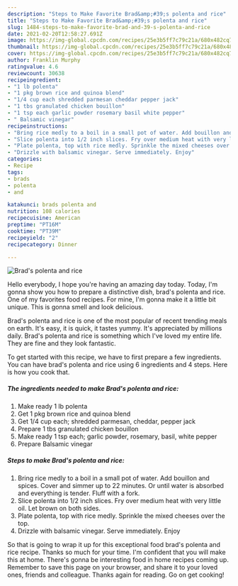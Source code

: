 ```yaml
---
description: "Steps to Make Favorite Brad&amp;#39;s polenta and rice"
title: "Steps to Make Favorite Brad&amp;#39;s polenta and rice"
slug: 1484-steps-to-make-favorite-brad-and-39-s-polenta-and-rice
date: 2021-02-20T12:58:27.691Z
image: https://img-global.cpcdn.com/recipes/25e3b5ff7c79c21a/680x482cq70/brads-polenta-and-rice-recipe-main-photo.jpg
thumbnail: https://img-global.cpcdn.com/recipes/25e3b5ff7c79c21a/680x482cq70/brads-polenta-and-rice-recipe-main-photo.jpg
cover: https://img-global.cpcdn.com/recipes/25e3b5ff7c79c21a/680x482cq70/brads-polenta-and-rice-recipe-main-photo.jpg
author: Franklin Murphy
ratingvalue: 4.6
reviewcount: 30638
recipeingredient:
- "1 lb polenta"
- "1 pkg brown rice and quinoa blend"
- "1/4 cup each shredded parmesan cheddar pepper jack"
- "1 tbs granulated chicken bouillon"
- "1 tsp each garlic powder rosemary basil white pepper"
- " Balsamic vinegar"
recipeinstructions:
- "Bring rice medly to a boil in a small pot of water. Add bouillon and spices. Cover and simmer up to 22 minutes. Or until water is absorbed and everything is tender. Fluff with a fork."
- "Slice polenta into 1/2 inch slices. Fry over medium heat with very little oil. Let brown on both sides."
- "Plate polenta, top with rice medly. Sprinkle the mixed cheeses over the top."
- "Drizzle with balsamic vinegar. Serve immediately. Enjoy"
categories:
- Recipe
tags:
- brads
- polenta
- and

katakunci: brads polenta and 
nutrition: 108 calories
recipecuisine: American
preptime: "PT16M"
cooktime: "PT39M"
recipeyield: "2"
recipecategory: Dinner

---
```



![Brad&#39;s polenta and rice](https://img-global.cpcdn.com/recipes/25e3b5ff7c79c21a/680x482cq70/brads-polenta-and-rice-recipe-main-photo.jpg)

Hello everybody, I hope you're having an amazing day today. Today, I'm gonna show you how to prepare a distinctive dish, brad&#39;s polenta and rice. One of my favorites food recipes. For mine, I'm gonna make it a little bit unique. This is gonna smell and look delicious.



Brad&#39;s polenta and rice is one of the most popular of recent trending meals on earth. It's easy, it is quick, it tastes yummy. It's appreciated by millions daily. Brad&#39;s polenta and rice is something which I've loved my entire life. They are fine and they look fantastic.


To get started with this recipe, we have to first prepare a few ingredients. You can have brad&#39;s polenta and rice using 6 ingredients and 4 steps. Here is how you cook that.

<!--inarticleads1-->

##### The ingredients needed to make Brad&#39;s polenta and rice:

1. Make ready 1 lb polenta
1. Get 1 pkg brown rice and quinoa blend
1. Get 1/4 cup each; shredded parmesan, cheddar, pepper jack
1. Prepare 1 tbs granulated chicken bouillon
1. Make ready 1 tsp each; garlic powder, rosemary, basil, white pepper
1. Prepare  Balsamic vinegar




<!--inarticleads2-->

##### Steps to make Brad&#39;s polenta and rice:

1. Bring rice medly to a boil in a small pot of water. Add bouillon and spices. Cover and simmer up to 22 minutes. Or until water is absorbed and everything is tender. Fluff with a fork.
1. Slice polenta into 1/2 inch slices. Fry over medium heat with very little oil. Let brown on both sides.
1. Plate polenta, top with rice medly. Sprinkle the mixed cheeses over the top.
1. Drizzle with balsamic vinegar. Serve immediately. Enjoy




So that is going to wrap it up for this exceptional food brad&#39;s polenta and rice recipe. Thanks so much for your time. I'm confident that you will make this at home. There's gonna be interesting food in home recipes coming up. Remember to save this page on your browser, and share it to your loved ones, friends and colleague. Thanks again for reading. Go on get cooking!
